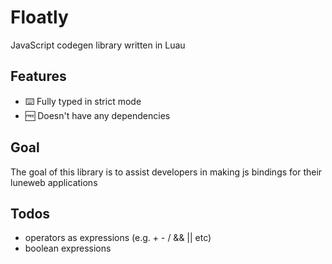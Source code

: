 # Floatly

JavaScript codegen library written in Luau

## Features

- ⌨️ Fully typed in strict mode
- 🆓 Doesn't have any dependencies

## Goal

The goal of this library is to assist developers in making js bindings for their luneweb applications

## Todos

- operators as expressions (e.g. + - / && || etc)
- boolean expressions
